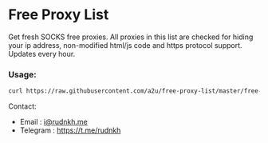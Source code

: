 # Free Proxy List
Get fresh SOCKS free proxies. All proxies in this list are checked for hiding your ip address, non-modified html/js code and https protocol support. Updates every hour.

### Usage:
```bash
curl https://raw.githubusercontent.com/a2u/free-proxy-list/master/free-proxy-list.txt
```

Contact:  
* Email    : i@rudnkh.me
* Telegram : https://t.me/rudnkh
